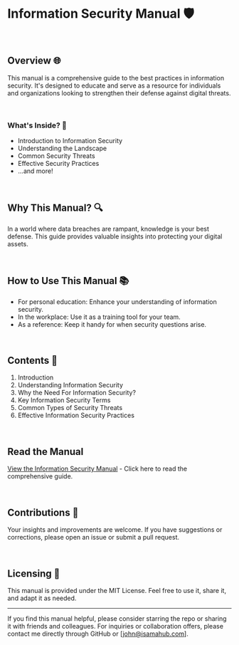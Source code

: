 # Information Security Manual 🛡️

<br>

## Overview 🌐
This manual is a comprehensive guide to the best practices in information security. It's designed to educate and serve as a resource for individuals and organizations looking to strengthen their defense against digital threats.

<br>

### What's Inside? 📖
- Introduction to Information Security
- Understanding the Landscape
- Common Security Threats
- Effective Security Practices
- ...and more!

<br>

## Why This Manual? 🔍
In a world where data breaches are rampant, knowledge is your best defense. This guide provides valuable insights into protecting your digital assets.

<br>

## How to Use This Manual 📚
- For personal education: Enhance your understanding of information security.
- In the workplace: Use it as a training tool for your team.
- As a reference: Keep it handy for when security questions arise.

<br>

## Contents 📄
1. Introduction
2. Understanding Information Security
3. Why the Need For Information Security?
4. Key Information Security Terms
5. Common Types of Security Threats
6. Effective Information Security Practices

<br>

## Read the Manual
[View the Information Security Manual](Data-Security-White-Paper.pdf) - Click here to read the comprehensive guide.

<br>

## Contributions 🤝
Your insights and improvements are welcome. If you have suggestions or corrections, please open an issue or submit a pull request.

<br>

## Licensing 📜
This manual is provided under the MIT License. Feel free to use it, share it, and adapt it as needed.

---

If you find this manual helpful, please consider starring the repo or sharing it with friends and colleagues. For inquiries or collaboration offers, please contact me directly through GitHub or [john@isamahub.com].
